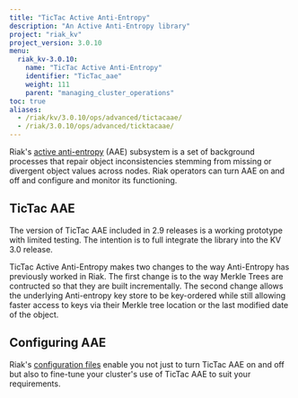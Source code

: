 ```yaml
---
title: "TicTac Active Anti-Entropy"
description: "An Active Anti-Entropy library"
project: "riak_kv"
project_version: 3.0.10
menu:
  riak_kv-3.0.10:
    name: "TicTac Active Anti-Entropy"
    identifier: "TicTac_aae"
    weight: 111
    parent: "managing_cluster_operations"
toc: true
aliases:
  - /riak/kv/3.0.10/ops/advanced/tictacaae/
  - /riak/3.0.10/ops/advanced/ticktacaae/
---
```




Riak's [active anti-entropy](../../../learn/concepts/active-anti-entropy/) \(AAE) subsystem is a set of background processes that repair object inconsistencies stemming from missing or divergent object values across nodes. Riak operators can turn AAE on and off and configure and monitor its functioning.

## TicTac AAE

The version of TicTac AAE included in 2.9 releases is a working prototype with limited testing. The intention is to full integrate the library into the KV 3.0 release.

TicTac Active Anti-Entropy makes two changes to the way Anti-Entropy has previously worked in Riak. The first change is to the way Merkle Trees are contructed so that they are built incrementally. The second change allows the underlying Anti-entropy key store to be key-ordered while still allowing faster access to keys via their Merkle tree location or the last modified date of the object.

## Configuring AAE

Riak's [configuration files](../../../configuring/reference/) enable you not just to turn TicTac AAE on and
off but also to fine-tune your cluster's use of TicTac AAE to suit your requirements.



